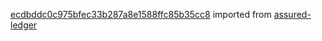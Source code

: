 [ecdbddc0c975bfec33b287a8e1588ffc85b35cc8](https://github.com/insolar/assured-ledger/commit/ecdbddc0c975bfec33b287a8e1588ffc85b35cc8) imported from [assured-ledger](https://github.com/insolar/assured-ledger)
